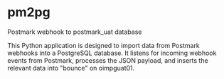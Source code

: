 # pm2pg
Postmark webhook to postmark_uat database




This Python application is designed to import data from Postmark webhooks into a PostgreSQL database. It listens for incoming webhook events from Postmark, processes the JSON payload, and inserts the relevant data into "bounce" on oimpguat01.
